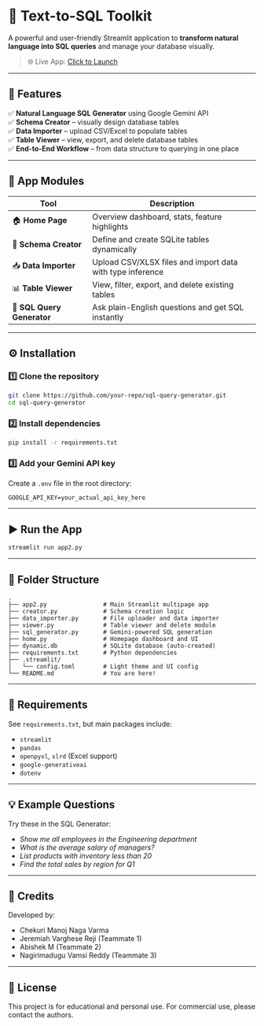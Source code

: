 # 🧠 Text-to-SQL Toolkit

A powerful and user-friendly Streamlit application to **transform natural language into SQL queries** and manage your database visually.

> 🌐 Live App: [Click to Launch](https://t2sql-draft-2-by-mnv.streamlit.app/)

---

## 🚀 Features

✅ **Natural Language SQL Generator** using Google Gemini API  
✅ **Schema Creator** – visually design database tables  
✅ **Data Importer** – upload CSV/Excel to populate tables  
✅ **Table Viewer** – view, export, and delete database tables  
✅ **End-to-End Workflow** – from data structure to querying in one place  

---

## 🧩 App Modules

| Tool | Description |
|------|-------------|
| 🏠 **Home Page** | Overview dashboard, stats, feature highlights |
| 📐 **Schema Creator** | Define and create SQLite tables dynamically |
| 📥 **Data Importer** | Upload CSV/XLSX files and import data with type inference |
| 📊 **Table Viewer** | View, filter, export, and delete existing tables |
| 📝 **SQL Query Generator** | Ask plain-English questions and get SQL instantly |

---

## ⚙️ Installation

### 1️⃣ Clone the repository
```bash
git clone https://github.com/your-repo/sql-query-generator.git
cd sql-query-generator
```

### 2️⃣ Install dependencies
```bash
pip install -r requirements.txt
```

### 3️⃣ Add your Gemini API key  
Create a `.env` file in the root directory:
```
GOOGLE_API_KEY=your_actual_api_key_here
```

---

## ▶️ Run the App

```bash
streamlit run app2.py
```

---

## 📁 Folder Structure

```
.
├── app2.py                # Main Streamlit multipage app
├── creator.py             # Schema creation logic
├── data_importer.py       # File uploader and data importer
├── viewer.py              # Table viewer and delete module
├── sql_generator.py       # Gemini-powered SQL generation
├── home.py                # Homepage dashboard and UI
├── dynamic.db             # SQLite database (auto-created)
├── requirements.txt       # Python dependencies
├── .streamlit/
│   └── config.toml        # Light theme and UI config
└── README.md              # You are here!
```

---

## 📎 Requirements

See `requirements.txt`, but main packages include:
- `streamlit`
- `pandas`
- `openpyxl`, `xlrd` (Excel support)
- `google-generativeai`
- `dotenv`

---

## 💡 Example Questions

Try these in the SQL Generator:
- *Show me all employees in the Engineering department*
- *What is the average salary of managers?*
- *List products with inventory less than 20*
- *Find the total sales by region for Q1*

---

## 👥 Credits

Developed by:

- Chekuri Manoj Naga Varma
- Jeremiah Varghese Reji (Teammate 1)
- Abishek M (Teammate 2) 
- Nagirimadugu Vamsi Reddy (Teammate 3)

---

## 📄 License

This project is for educational and personal use. For commercial use, please contact the authors.
